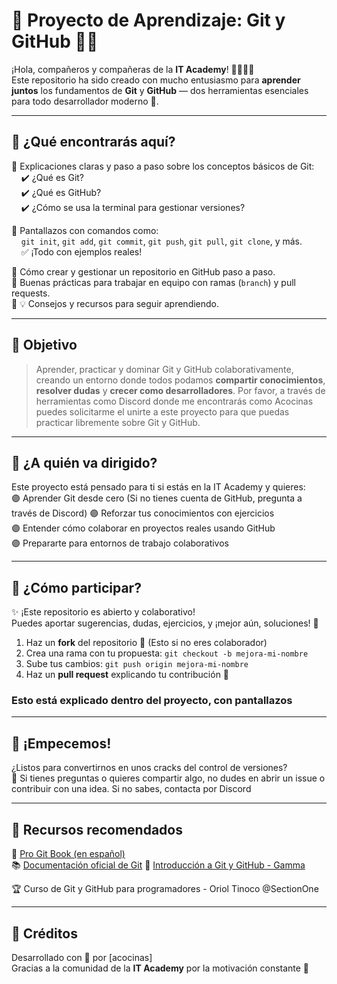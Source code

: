 # 🧠 Proyecto de Aprendizaje: Git y GitHub 📁🌐

¡Hola, compañeros y compañeras de la **IT Academy**! 👩‍💻👨‍💻  
Este repositorio ha sido creado con mucho entusiasmo para **aprender juntos** los fundamentos de **Git** y **GitHub** — dos herramientas esenciales para todo desarrollador moderno 🚀.

---

## 🧰 ¿Qué encontrarás aquí?

🔹 Explicaciones claras y paso a paso sobre los conceptos básicos de Git:  
&nbsp;&nbsp;&nbsp;&nbsp;✔️ ¿Qué es Git?  
&nbsp;&nbsp;&nbsp;&nbsp;✔️ ¿Qué es GitHub?  
&nbsp;&nbsp;&nbsp;&nbsp;✔️ ¿Cómo se usa la terminal para gestionar versiones?

🔹 Pantallazos con comandos como:  
&nbsp;&nbsp;&nbsp;&nbsp;`git init`, `git add`, `git commit`, `git push`, `git pull`, `git clone`, y más.  
&nbsp;&nbsp;&nbsp;&nbsp;✅ ¡Todo con ejemplos reales!

🔹 Cómo crear y gestionar un repositorio en GitHub paso a paso.  
🔹 Buenas prácticas para trabajar en equipo con ramas (`branch`) y pull requests.  
🔹 💡 Consejos y recursos para seguir aprendiendo.

---

## 🎯 Objetivo

> Aprender, practicar y dominar Git y GitHub colaborativamente, creando un entorno donde todos podamos **compartir conocimientos**, **resolver dudas** y **crecer como desarrolladores**.
> Por favor, a través de herramientas como Discord donde me encontrarás como Acocinas puedes solicitarme el unirte a este proyecto para que puedas practicar libremente sobre Git y GitHub.

---

## 👥 ¿A quién va dirigido?

Este proyecto está pensado para ti si estás en la IT Academy y quieres:  
🟣 Aprender Git desde cero (Si no tienes cuenta de GitHub, pregunta a través de Discord) 
🟣 Reforzar tus conocimientos con ejercicios  
🟣 Entender cómo colaborar en proyectos reales usando GitHub  
🟣 Prepararte para entornos de trabajo colaborativos

---


## 📢 ¿Cómo participar?

✨ ¡Este repositorio es abierto y colaborativo!  
Puedes aportar sugerencias, dudas, ejercicios, y ¡mejor aún, soluciones! 🤝

1. Haz un **fork** del repositorio 🍴  (Esto si no eres colaborador)
2. Crea una rama con tu propuesta: `git checkout -b mejora-mi-nombre`  
3. Sube tus cambios: `git push origin mejora-mi-nombre`  
4. Haz un **pull request** explicando tu contribución 🙌
### Esto está explicado dentro del proyecto, con pantallazos 
---

## 🚀 ¡Empecemos!

¿Listos para convertirnos en unos cracks del control de versiones?  
💬 Si tienes preguntas o quieres compartir algo, no dudes en abrir un issue o contribuir con una idea. Si no sabes, contacta por Discord

---

## 🧭 Recursos recomendados

📘 [Pro Git Book (en español)](https://git-scm.com/book/es/v2)  
📚 [Documentación oficial de Git](https://git-scm.com/doc)
📄 [Introducción a Git y GitHub - Gamma](https://gamma.app/docs/Introduccion-a-Git-y-GitHub-po09ml1kjynsa60?mode=doc)

🏆 Curso de Git y GitHub para programadores - Oriol Tinoco @SectionOne

---

## 💬 Créditos

Desarrollado con 💙 por [acocinas]  
Gracias a la comunidad de la **IT Academy** por la motivación constante 🙌






